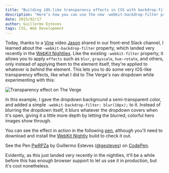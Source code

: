 ```yaml
---
title: "Building iOS-like transparency effects in CSS with backdrop-filter"
description: "Here’s how you can use the new -webkit-backdrop-filter property to build cool iOS-like transparency effects with CSS."
date: 2015/02/17
author: Guillermo Esteves
tags: CSS, Web Development
---
```


Today, thanks to a [Vine](https://vine.co/v/OxmjlxdxKxl) video [Jason](https://twitter.com/jasonsantamaria) shared in our front-end Slack channel, I learned about the `-webkit-backdrop-filter` property, which landed very recently in the [WebKit Nightlies](http://nightly.webkit.org/). Like the existing `-webkit-filter` property, it allows you to apply `effects` such as `blur`, `grayscale`, `hue-rotate`, and others, only instead of applying them to the element itself, they're applied to whatever is _behind_ the element. This lets you to do some very iOS-like transparency effects, like what I did to The Verge's nav dropdown while experimenting with this:

![Transparency effect on The Verge](blog/2015-02-17-css-ios-transparency-with-webkit-backdrop-filter/Screen_Shot_2015-02-17_at_12.14.01_PM.0.png)

In this example, I gave the dropdown background a semi-transparent color, and added a simple `-webkit-backdrop-filter: blur(10px);` to it. Instead of blurring the dropdown itself, it blurs whatever the dropdown covers when it's open, giving it a little more depth by letting the blurred, colorful hero images show through.

You can see the effect in action in the following [pen](http://codepen.io/gesteves/pen/PwRPZa?editors=110), although you'll need to download and install the [WebKit Nightly](http://nightly.webkit.org/) build to check it out.

<p data-height="432" data-theme-id="0" data-slug-hash="PwRPZa" data-default-tab="result" data-user="gesteves" class="codepen">See the Pen <a href="http://codepen.io/gesteves/pen/PwRPZa/">PwRPZa</a> by Guillermo Esteves (<a href="http://codepen.io/gesteves">@gesteves</a>) on <a href="http://codepen.io">CodePen</a>.</p>

<script async src="//assets.codepen.io/assets/embed/ei.js"></script>

Evidently, as this just landed very recently in the nightlies, it'll be a while before this has enough browser support to let us use it in production, but it's cool nonetheless.
